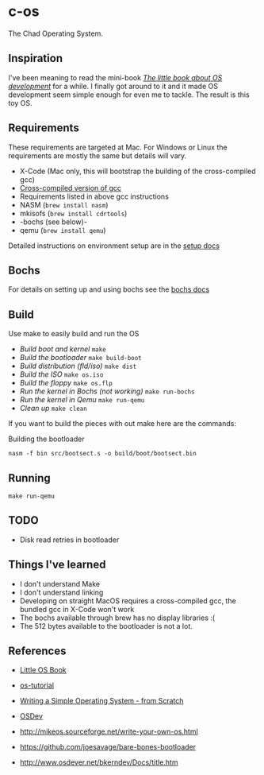 # c-os
The Chad Operating System.

## Inspiration
I've been meaning to read the mini-book [_The little book about OS development_](http://littleosbook.github.io/book.pdf)
for a while. I finally got around to it and it made OS development seem
simple enough for even me to tackle. The result is this toy OS.

## Requirements
These requirements are targeted at Mac. For Windows or Linux the requirements
are mostly the same but details will vary.
* X-Code (Mac only, this will bootstrap the building of the cross-compiled gcc)
* [Cross-compiled version of gcc](https://github.com/cfenollosa/os-tutorial/tree/master/11-kernel-crosscompiler)
* Requirements listed in above gcc instructions
* NASM (`brew install nasm`)
* mkisofs (`brew install cdrtools`)
* -bochs (see below)-
* qemu (`brew install qemu`)

Detailed instructions on environment setup are in the [setup docs](docs/setup.md)

## Bochs
For details on setting up and using bochs see the [bochs docs](docs/bochs.md)

## Build
Use make to easily build and run the OS
* *Build boot and kernel* `make`
* *Build the bootloader* `make build-boot`
* *Build distribution (fld/iso)* `make dist`
* *Build the ISO* `make os.iso`
* *Build the floppy* `make os.flp`
* *Run the kernel in Bochs (not working)* `make run-bochs`
* *Run the kernel in Qemu* `make run-qemu`
* *Clean up* `make clean`

If you want to build the pieces with out make here are the commands:

Building the bootloader
```commandline
nasm -f bin src/bootsect.s -o build/boot/bootsect.bin
```

## Running
```commandline
make run-qemu
```

## TODO
* Disk read retries in bootloader

## Things I've learned
* I don't understand Make
* I don't understand linking
* Developing on straight MacOS requires a cross-compiled gcc, the bundled gcc
in X-Code won't work
* The bochs available through brew has no display libraries :(
* The 512 bytes available to the bootloader is not a lot.

## References
* [Little OS Book](http://littleosbook.github.io/)
* [os-tutorial](https://github.com/cfenollosa/os-tutorial)
* [Writing a Simple Operating System - from Scratch](http://www.cs.bham.ac.uk/~exr/lectures/opsys/10_11/lectures/os-dev.pdf)
* [OSDev](http://wiki.osdev.org/)



* http://mikeos.sourceforge.net/write-your-own-os.html
* https://github.com/joesavage/bare-bones-bootloader
* http://www.osdever.net/bkerndev/Docs/title.htm